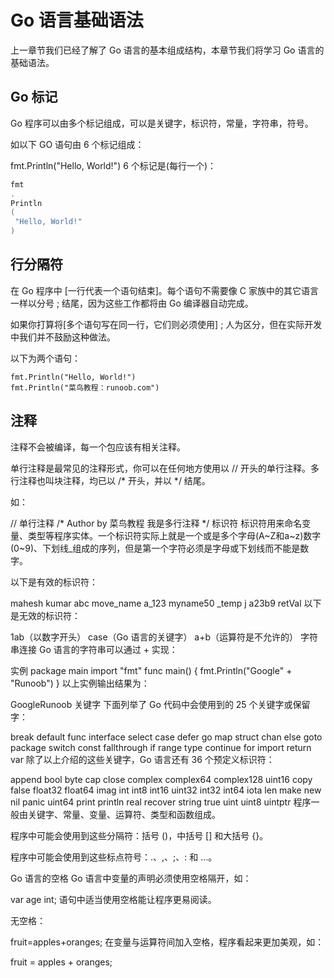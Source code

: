 # Go 语言基础语法

上一章节我们已经了解了 Go 语言的基本组成结构，本章节我们将学习 Go 语言的基础语法。

## Go 标记
Go 程序可以由多个标记组成，可以是关键字，标识符，常量，字符串，符号。

如以下 GO 语句由 6 个标记组成：

fmt.Println("Hello, World!")
6 个标记是(每行一个)：

```go
fmt
.
Println
(
 "Hello, World!"
)
```

## 行分隔符

在 Go 程序中 [一行代表一个语句结束]。每个语句不需要像 C 家族中的其它语言一样以分号 ; 结尾，因为这些工作都将由 Go 编译器自动完成。

如果你打算将[多个语句写在同一行，它们则必须使用] ; 人为区分，但在实际开发中我们并不鼓励这种做法。

以下为两个语句：

```shell
fmt.Println("Hello, World!")
fmt.Println("菜鸟教程：runoob.com")
```

## 注释

注释不会被编译，每一个包应该有相关注释。

单行注释是最常见的注释形式，你可以在任何地方使用以 // 开头的单行注释。多行注释也叫块注释，均已以 /* 开头，并以 */ 结尾。

如：

// 单行注释
/*
 Author by 菜鸟教程
 我是多行注释
 */
标识符
标识符用来命名变量、类型等程序实体。一个标识符实际上就是一个或是多个字母(A~Z和a~z)数字(0~9)、下划线_组成的序列，但是第一个字符必须是字母或下划线而不能是数字。

以下是有效的标识符：

mahesh   kumar   abc   move_name   a_123
myname50   _temp   j   a23b9   retVal
以下是无效的标识符：

1ab（以数字开头）
case（Go 语言的关键字）
a+b（运算符是不允许的）
字符串连接
Go 语言的字符串可以通过 + 实现：

实例
package main
import "fmt"
func main() {
    fmt.Println("Google" + "Runoob")
}
以上实例输出结果为：

GoogleRunoob
关键字
下面列举了 Go 代码中会使用到的 25 个关键字或保留字：

break	default	func	interface	select
case	defer	go	map	struct
chan	else	goto	package	switch
const	fallthrough	if	range	type
continue	for	import	return	var
除了以上介绍的这些关键字，Go 语言还有 36 个预定义标识符：

append	bool	byte	cap	close	complex	complex64	complex128	uint16
copy	false	float32	float64	imag	int	int8	int16	uint32
int32	int64	iota	len	make	new	nil	panic	uint64
print	println	real	recover	string	true	uint	uint8	uintptr
程序一般由关键字、常量、变量、运算符、类型和函数组成。

程序中可能会使用到这些分隔符：括号 ()，中括号 [] 和大括号 {}。

程序中可能会使用到这些标点符号：.、,、;、: 和 …。

Go 语言的空格
Go 语言中变量的声明必须使用空格隔开，如：

var age int;
语句中适当使用空格能让程序更易阅读。

无空格：

fruit=apples+oranges;
在变量与运算符间加入空格，程序看起来更加美观，如：

fruit = apples + oranges; 